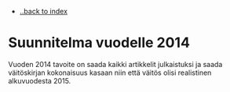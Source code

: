 - [..back to index](index.html)

Suunnitelma vuodelle 2014
===========================

Vuoden 2014 tavoite on saada kaikki artikkelit julkaistuksi ja saada väitöskirjan kokonaisuus kasaan niin että väitös olisi realistinen alkuvuodesta 2015.

